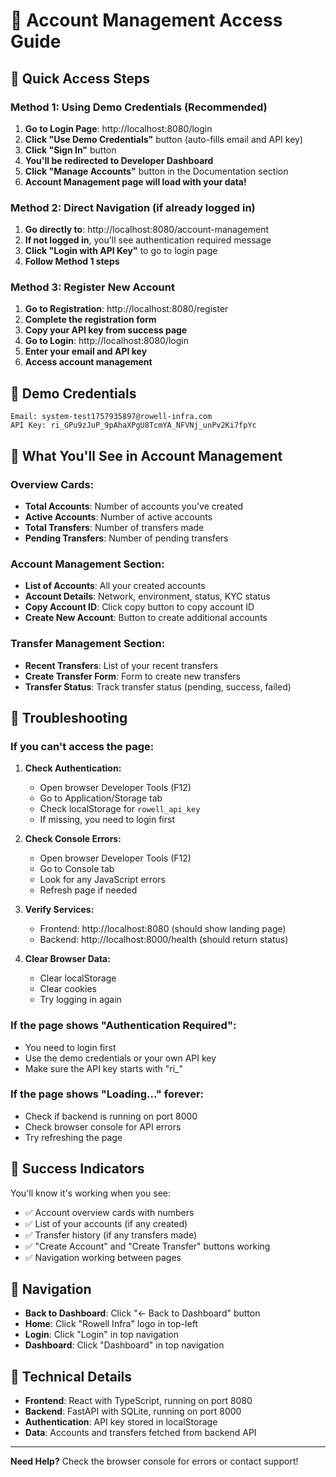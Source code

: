 # 🏦 Account Management Access Guide

## 🚀 **Quick Access Steps**

### **Method 1: Using Demo Credentials (Recommended)**
1. **Go to Login Page**: http://localhost:8080/login
2. **Click "Use Demo Credentials"** button (auto-fills email and API key)
3. **Click "Sign In"** button
4. **You'll be redirected to Developer Dashboard**
5. **Click "Manage Accounts"** button in the Documentation section
6. **Account Management page will load with your data!**

### **Method 2: Direct Navigation (if already logged in)**
1. **Go directly to**: http://localhost:8080/account-management
2. **If not logged in**, you'll see authentication required message
3. **Click "Login with API Key"** to go to login page
4. **Follow Method 1 steps**

### **Method 3: Register New Account**
1. **Go to Registration**: http://localhost:8080/register
2. **Complete the registration form**
3. **Copy your API key from success page**
4. **Go to Login**: http://localhost:8080/login
5. **Enter your email and API key**
6. **Access account management**

## 🔑 **Demo Credentials**
```
Email: system-test1757935897@rowell-infra.com
API Key: ri_GPu9zJuP_9pAhaXPgU8TcmYA_NFVNj_unPv2Ki7fpYc
```

## 🎯 **What You'll See in Account Management**

### **Overview Cards:**
- **Total Accounts**: Number of accounts you've created
- **Active Accounts**: Number of active accounts
- **Total Transfers**: Number of transfers made
- **Pending Transfers**: Number of pending transfers

### **Account Management Section:**
- **List of Accounts**: All your created accounts
- **Account Details**: Network, environment, status, KYC status
- **Copy Account ID**: Click copy button to copy account ID
- **Create New Account**: Button to create additional accounts

### **Transfer Management Section:**
- **Recent Transfers**: List of your recent transfers
- **Create Transfer Form**: Form to create new transfers
- **Transfer Status**: Track transfer status (pending, success, failed)

## 🚨 **Troubleshooting**

### **If you can't access the page:**

1. **Check Authentication:**
   - Open browser Developer Tools (F12)
   - Go to Application/Storage tab
   - Check localStorage for `rowell_api_key`
   - If missing, you need to login first

2. **Check Console Errors:**
   - Open browser Developer Tools (F12)
   - Go to Console tab
   - Look for any JavaScript errors
   - Refresh page if needed

3. **Verify Services:**
   - Frontend: http://localhost:8080 (should show landing page)
   - Backend: http://localhost:8000/health (should return status)

4. **Clear Browser Data:**
   - Clear localStorage
   - Clear cookies
   - Try logging in again

### **If the page shows "Authentication Required":**
- You need to login first
- Use the demo credentials or your own API key
- Make sure the API key starts with "ri_"

### **If the page shows "Loading..." forever:**
- Check if backend is running on port 8000
- Check browser console for API errors
- Try refreshing the page

## 🎉 **Success Indicators**

You'll know it's working when you see:
- ✅ Account overview cards with numbers
- ✅ List of your accounts (if any created)
- ✅ Transfer history (if any transfers made)
- ✅ "Create Account" and "Create Transfer" buttons working
- ✅ Navigation working between pages

## 📱 **Navigation**

- **Back to Dashboard**: Click "← Back to Dashboard" button
- **Home**: Click "Rowell Infra" logo in top-left
- **Login**: Click "Login" in top navigation
- **Dashboard**: Click "Dashboard" in top navigation

## 🔧 **Technical Details**

- **Frontend**: React with TypeScript, running on port 8080
- **Backend**: FastAPI with SQLite, running on port 8000
- **Authentication**: API key stored in localStorage
- **Data**: Accounts and transfers fetched from backend API

---

**Need Help?** Check the browser console for errors or contact support!
